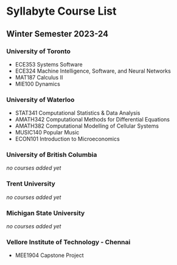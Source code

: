 # Syllabyte Course List
## Winter Semester 2023-24

### University of Toronto
- ECE353 Systems Software
- ECE324 Machine Intelligence, Software, and Neural Networks
- MAT187 Calculus II
- MIE100 Dynamics

### University of Waterloo
- STAT341 Computational Statistics & Data Analysis
- AMATH342 Computational Methods for Differential Equations
- AMATH382 Computational Modelling of Cellular Systems
- MUSIC140 Popular Music
- ECON101 Introduction to Microeconomics
  
### University of British Columbia
*no courses added yet*

### Trent University
*no courses added yet*

### Michigan State University
*no courses added yet*

### Vellore Institute of Technology - Chennai
- MEE1904 Capstone Project
